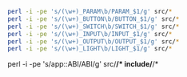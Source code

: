 
```bash
perl -i -pe 's/(\w+)_PARAM\b/PARAM_$1/g' src/*
perl -i -pe 's/(\w+)_BUTTON\b/BUTTON_$1/g' src/*
perl -i -pe 's/(\w+)_SWITCH\b/SWITCH_$1/g' src/*
perl -i -pe 's/(\w+)_INPUT\b/INPUT_$1/g' src/*
perl -i -pe 's/(\w+)_OUTPUT\b/OUTPUT_$1/g' src/*
perl -i -pe 's/(\w+)_LIGHT\b/LIGHT_$1/g' src/*
```
perl -i -pe 's/app::ABI/ABI/g' src/**/* include/**/*
